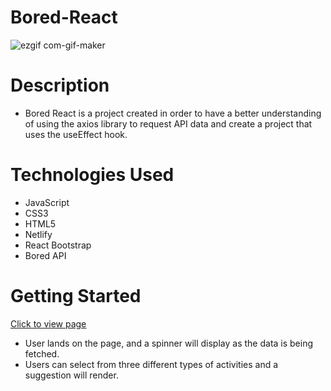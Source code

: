 # Bored-React 

![ezgif com-gif-maker](https://user-images.githubusercontent.com/53157290/144498942-b2485894-87c1-4ac3-a171-93939beed770.gif)


# Description 
* Bored React is a project created in order to have a better understanding of using the axios library to request API data and create a project that uses the useEffect hook.



# Technologies Used
* JavaScript
* CSS3
* HTML5
* Netlify
* React Bootstrap
* Bored API

# Getting Started 

[Click to view page](https://bored-react.netlify.app/)

* User lands on the page, and a spinner will display as the data is being fetched.
* Users can select from three different types of activities and a suggestion will render.


